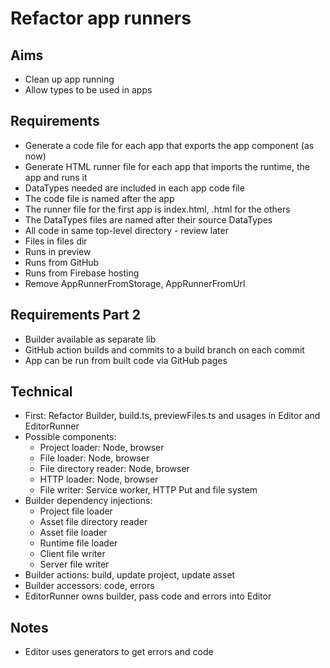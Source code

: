Refactor app runners
====================

Aims
----

- Clean up app running
- Allow types to be used in apps

Requirements
------------

- Generate a code file for each app that exports the app component (as now)
- Generate HTML runner file for each app that imports the runtime, the app and runs it
- DataTypes needed are included in each app code file
- The code file is named after the app
- The runner file for the first app is index.html, <appname>.html for the others
- The DataTypes files are named after their source DataTypes
- All code in same top-level directory - review later
- Files in files dir
- Runs in preview
- Runs from GitHub
- Runs from Firebase hosting
- Remove AppRunnerFromStorage, AppRunnerFromUrl

Requirements Part 2
-------------------

- Builder available as separate lib
- GitHub action builds and commits to a build branch on each commit
- App can be run from built code via GitHub pages

Technical
---------

- First: Refactor Builder, build.ts, previewFiles.ts and usages in Editor and EditorRunner
- Possible components: 
  - Project loader: Node, browser
  - File loader: Node, browser
  - File directory reader: Node, browser
  - HTTP loader: Node, browser
  - File writer: Service worker, HTTP Put and file system
- Builder dependency injections:
  - Project file loader
  - Asset file directory reader
  - Asset file loader
  - Runtime file loader
  - Client file writer
  - Server file writer
- Builder actions: build, update project, update asset
- Builder accessors: code, errors
- EditorRunner owns builder, pass code and errors into Editor


Notes
-----

- Editor uses generators to get errors and code